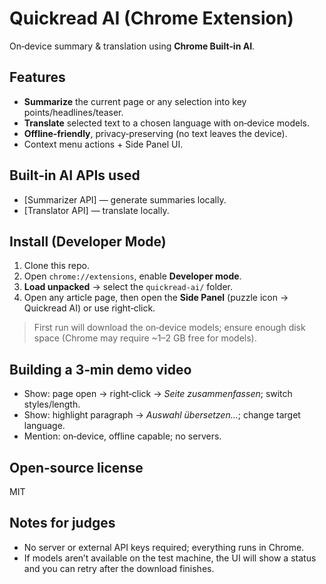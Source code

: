 # Quickread AI (Chrome Extension)


On‑device summary & translation using **Chrome Built‑in AI**.


## Features
- **Summarize** the current page or any selection into key points/headlines/teaser.
- **Translate** selected text to a chosen language with on‑device models.
- **Offline‑friendly**, privacy‑preserving (no text leaves the device).
- Context menu actions + Side Panel UI.


## Built‑in AI APIs used
- [Summarizer API] — generate summaries locally.
- [Translator API] — translate locally.


## Install (Developer Mode)
1. Clone this repo.
2. Open `chrome://extensions`, enable **Developer mode**.
3. **Load unpacked** → select the `quickread-ai/` folder.
4. Open any article page, then open the **Side Panel** (puzzle icon → Quickread AI) or use right‑click.


> First run will download the on‑device models; ensure enough disk space (Chrome may require ~1–2 GB free for models).


## Building a 3‑min demo video
- Show: page open → right‑click → *Seite zusammenfassen*; switch styles/length.
- Show: highlight paragraph → *Auswahl übersetzen…*; change target language.
- Mention: on‑device, offline capable; no servers.


## Open‑source license
MIT


## Notes for judges
- No server or external API keys required; everything runs in Chrome.
- If models aren’t available on the test machine, the UI will show a status and you can retry after the download finishes.
